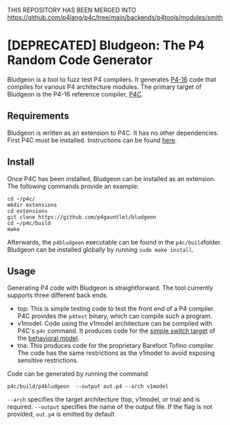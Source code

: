 THIS REPOSITORY HAS BEEN MERGED INTO https://github.com/p4lang/p4c/tree/main/backends/p4tools/modules/smith

# [DEPRECATED] Bludgeon: The P4 Random Code Generator
Bludgeon is a tool to fuzz test P4 compilers. It generates [P4-16](https://p4.org/p4-spec/docs/P4-16-v1.2.0) code that compiles for various P4 architecture modules. The primary target of Bludgeon is the P4-16 reference compiler, [P4C](https://github.com/p4lang/p4c). 

## Requirements
Bludgeon is written as an extension to P4C. It has no other dependencies. First P4C must be installed. Instructions can be found [here](https://github.com/p4lang/p4c#dependencies).


## Install
Once P4C has been installed, Bludgeon can be installed as an extension. The following commands provide an example: 

    cd ~/p4c/
    mkdir extensions
    cd extensions
    git clone https://github.com/p4gauntlet/bludgeon
    cd ~/p4c/build
    make
Afterwards, the `p4bludgeon` executable can be found in the `p4c/build`folder. Bludgeon can be installed globally by running `sudo make install`.

## Usage
Generating P4 code with Bludgeon is straightforward. The tool currently supports three different back ends.

 - top: This is simple testing code to test the front end of a P4 compiler. P4C provides the `p4test` binary, which can compile such a program.
 - v1model: Code using the v1model architecture can be compiled with P4C's `p4c` command. It produces code for the [simple switch target](https://github.com/p4lang/behavioral-model/blob/master/docs/simple_switch.md) of the [behavioral model](https://github.com/p4lang/behavioral-model). 
 - tna: This produces code for the proprietary Barefoot Tofino compiler. The code has the same restrictions as the v1model to avoid exposing sensitive restrictions.

Code can be generated by running the command 

    p4c/build/p4bludgeon  --output out.p4 --arch v1model 
`--arch` specifies the target architecture (top, v1model, or tna) and is required.  `--output` specifies the name of the output file. If the flag is not provided, `out.p4` is emitted by default

